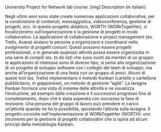 University Project for Network lab course.
[img]
Description (in italian):

Negli ultimi anni sono state create numerose applicazioni collaborative, per la condivisione di contenuti, messaggistica, videoconferenza, gestione di progetti, ecc. In questo progetto didattico, WORTH (WORkTogetHer), ci focalizzeremo sull’organizzazione e la gestione di progetti in modo collaborativo. Le applicazioni di collaborazione e project management (es. ​Trello​, ​Asana​) aiutano le persone a organizzarsi e coordinarsi nello svolgimento di progetti comuni. Questi possono essere progetti professionali, o in generale qualsiasi attività possa essere organizzata in una serie di compiti (es. to do list) che sono svolti da membri di un gruppo: le applicazioni di interesse sono di diverso tipo, si pensi alla organizzazione di un progetto di sviluppo software con i colleghi del team di sviluppo, ma anche all’organizzazione di una festa con un gruppo di amici.
Alcuni di questi tool (es. Trello) implementano il metodo Kanban (cartello o cartellone pubblicitario, in giapponese), un metodo di gestione “agile”. La lavagna Kanban fornisce una vista di insieme delle attività e ne visualizza l’evoluzione, ad esempio dalla creazione e il successivo progresso fino al completamento, dopo che è stata superata con successo la fase di revisione. Una persona del gruppo di lavoro può prendere in carico un’attività quando ne ha la possibilità, spostando l’attività sulla lavagna.
Il progetto consiste nell’implementazione di ​WORkTogetHer (WORTH)​: uno strumento per la gestione di progetti collaborativi che si ispira ad alcuni principi della metodologia Kanban.

